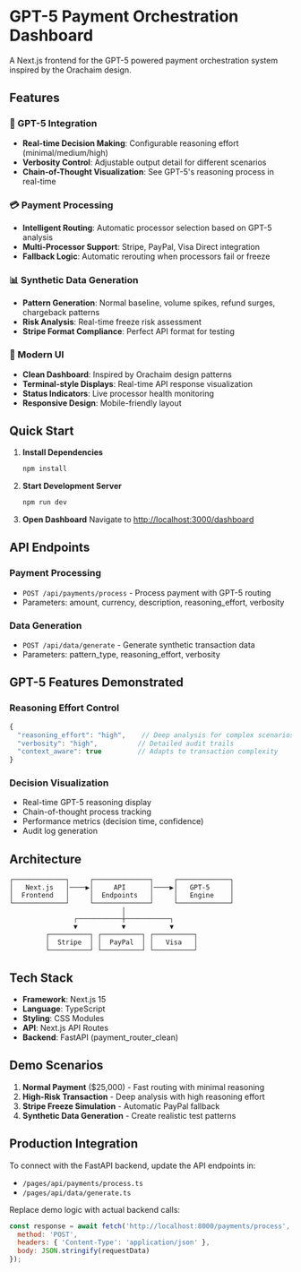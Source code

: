 # GPT-5 Payment Orchestration Dashboard

A Next.js frontend for the GPT-5 powered payment orchestration system inspired by the Orachaim design.

## Features

### 🧠 GPT-5 Integration
- **Real-time Decision Making**: Configurable reasoning effort (minimal/medium/high)
- **Verbosity Control**: Adjustable output detail for different scenarios
- **Chain-of-Thought Visualization**: See GPT-5's reasoning process in real-time

### 💳 Payment Processing
- **Intelligent Routing**: Automatic processor selection based on GPT-5 analysis
- **Multi-Processor Support**: Stripe, PayPal, Visa Direct integration
- **Fallback Logic**: Automatic rerouting when processors fail or freeze

### 📊 Synthetic Data Generation
- **Pattern Generation**: Normal baseline, volume spikes, refund surges, chargeback patterns
- **Risk Analysis**: Real-time freeze risk assessment
- **Stripe Format Compliance**: Perfect API format for testing

### 🎨 Modern UI
- **Clean Dashboard**: Inspired by Orachaim design patterns
- **Terminal-style Displays**: Real-time API response visualization
- **Status Indicators**: Live processor health monitoring
- **Responsive Design**: Mobile-friendly layout

## Quick Start

1. **Install Dependencies**
   ```bash
   npm install
   ```

2. **Start Development Server**
   ```bash
   npm run dev
   ```

3. **Open Dashboard**
   Navigate to [http://localhost:3000/dashboard](http://localhost:3000/dashboard)

## API Endpoints

### Payment Processing
- `POST /api/payments/process` - Process payment with GPT-5 routing
- Parameters: amount, currency, description, reasoning_effort, verbosity

### Data Generation
- `POST /api/data/generate` - Generate synthetic transaction data
- Parameters: pattern_type, reasoning_effort, verbosity

## GPT-5 Features Demonstrated

### Reasoning Effort Control
```javascript
{
  "reasoning_effort": "high",    // Deep analysis for complex scenarios
  "verbosity": "high",          // Detailed audit trails
  "context_aware": true         // Adapts to transaction complexity
}
```

### Decision Visualization
- Real-time GPT-5 reasoning display
- Chain-of-thought process tracking
- Performance metrics (decision time, confidence)
- Audit log generation

## Architecture

```
┌─────────────┐     ┌──────────────┐     ┌─────────────┐
│   Next.js   │────▶│     API      │────▶│   GPT-5     │
│  Frontend   │     │  Endpoints   │     │   Engine    │
└─────────────┘     └──────────────┘     └─────────────┘
                            │
                ┌───────────┼───────────┐
                ▼           ▼           ▼
         ┌──────────┐ ┌──────────┐ ┌──────────┐
         │  Stripe  │ │  PayPal  │ │   Visa   │
         └──────────┘ └──────────┘ └──────────┘
```

## Tech Stack

- **Framework**: Next.js 15
- **Language**: TypeScript
- **Styling**: CSS Modules
- **API**: Next.js API Routes
- **Backend**: FastAPI (payment_router_clean)

## Demo Scenarios

1. **Normal Payment** ($25,000) - Fast routing with minimal reasoning
2. **High-Risk Transaction** - Deep analysis with high reasoning effort
3. **Stripe Freeze Simulation** - Automatic PayPal fallback
4. **Synthetic Data Generation** - Create realistic test patterns

## Production Integration

To connect with the FastAPI backend, update the API endpoints in:
- `/pages/api/payments/process.ts`
- `/pages/api/data/generate.ts`

Replace demo logic with actual backend calls:
```javascript
const response = await fetch('http://localhost:8000/payments/process', {
  method: 'POST',
  headers: { 'Content-Type': 'application/json' },
  body: JSON.stringify(requestData)
});
```
